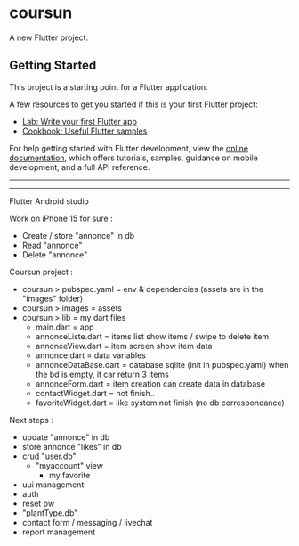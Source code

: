 # coursun

A new Flutter project.

## Getting Started

This project is a starting point for a Flutter application.

A few resources to get you started if this is your first Flutter project:

- [Lab: Write your first Flutter app](https://docs.flutter.dev/get-started/codelab)
- [Cookbook: Useful Flutter samples](https://docs.flutter.dev/cookbook)

For help getting started with Flutter development, view the
[online documentation](https://docs.flutter.dev/), which offers tutorials,
samples, guidance on mobile development, and a full API reference.

----------
----------

Flutter
Android studio

Work on iPhone 15 for sure :
- Create / store "annonce" in db
- Read "annonce"
- Delete "annonce"

Coursun project : 
- coursun > pubspec.yaml = env & dependencies
  (assets are in the "images" folder)
- coursun > images = assets
- coursun > lib = my dart files
  - main.dart = app
  - annonceListe.dart = items list
    show items / swipe to delete item
  - annonceView.dart = item screen
    show item data
  - annonce.dart = data variables
  - annonceDataBase.dart = database sqlite (init in pubspec.yaml)
    when the bd is empty, it car return 3 items
  - annonceForm.dart = item creation
    can create data in database
  - contactWidget.dart = not finish..
  - favoriteWidget.dart = like system not finish (no db correspondance)

Next steps :
  - update "annonce" in db
  - store annonce "likes" in db
  - crud "user.db"
    - "myaccount" view
      - my favorite
  - uui management
  - auth
  - reset pw
  - "plantType.db"
  - contact form / messaging / livechat
  - report management
  
